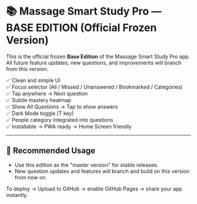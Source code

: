 
# 📚 Massage Smart Study Pro — BASE EDITION (Official Frozen Version)

This is the official frozen **Base Edition** of the Massage Smart Study Pro app.
All future feature updates, new questions, and improvements will branch from this version.

✅ Clean and simple UI  
✅ Focus selector (All / Missed / Unanswered / Bookmarked / Categories)  
✅ Tap anywhere → Next question  
✅ Subtle mastery heatmap  
✅ Show All Questions → Tap to show answers  
✅ Dark Mode toggle (T key)  
✅ People category integrated into questions  
✅ Installable → PWA ready → Home Screen friendly

---

## 📲 Recommended Usage

- Use this edition as the "master version" for stable releases.  
- New question updates and features will branch and build on this version from now on.

To deploy → Upload to GitHub → enable GitHub Pages → share your app instantly.

